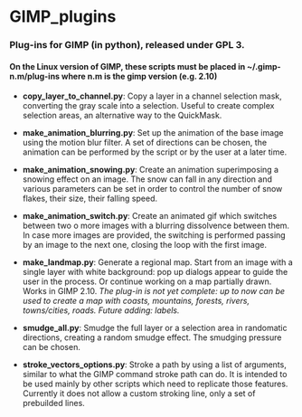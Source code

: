 # GIMP_plugins
### Plug-ins for GIMP (in python), released under GPL 3.
#### On the Linux version of GIMP, these scripts must be placed in ~/.gimp-n.m/plug-ins where n.m is the gimp version (e.g. 2.10)

* **copy_layer_to_channel.py**:
  Copy a layer in a channel selection mask, converting the gray scale into a selection. Useful to create complex selection areas, an alternative way to the QuickMask.

* **make_animation_blurring.py**:
  Set up the animation of the base image using the motion blur filter. A set of directions can be chosen, the animation can be performed by the script or by the user at a later time.

* **make_animation_snowing.py**:
  Create an animation superimposing a snowing effect on an image. The snow can fall in any direction and various parameters can be set in order to control the number of snow flakes, their size, their falling speed.

* **make_animation_switch.py**:
  Create an animated gif which switches between two o more images with a blurring dissolvence between them. In case more images are provided, the switching is performed passing by an image to the next one, closing the loop with the first image.

* **make_landmap.py**:
  Generate a regional map. Start from an image with a single layer with white background: pop up dialogs appear to guide the user in the process. Or continue working on a map partially drawn. Works in GIMP 2.10. _The plug-in is not yet complete: up to now can be used to create a map with coasts, mountains, forests, rivers, towns/cities, roads. Future adding: labels._

* **smudge_all.py**:
  Smudge the full layer or a selection area in randomatic directions, creating a random smudge effect. The smudging pressure can be chosen.

* **stroke_vectors_options.py**:
  Stroke a path by using a list of arguments, similar to what the GIMP command stroke path can do. It is intended to be used mainly by other scripts which need to replicate those features. Currently it does not allow a custom stroking line, only a set of prebuilded lines.
